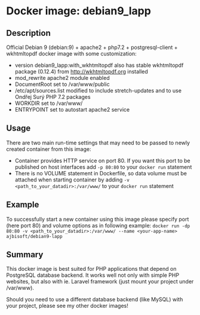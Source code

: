 # Docker image: debian9_lapp

## Description

Official Debian 9 (debian:9) + apache2 + php7.2 + postgresql-client + wkhtmltopdf docker image with some customization:
* version debian9_lapp:with_wkhtmltopdf also has stable wkhtmltopdf package (0.12.4) from http://wkhtmltopdf.org installed
* mod_rewrite apache2 module enabled
* DocumentRoot set to /var/www/public
* /etc/apt/sources.list modified to include stretch-updates and to use Ondřej Surý PHP 7.2 packages
* WORKDIR set to /var/www/
* ENTRYPOINT set to autostart apache2 service

## Usage

There are two main run-time settings that may need to be passed to newly created container from this image:
* Container provides HTTP service on port 80. If you want this port to be published on host interfaces add `-p 80:80` to your `docker run` statement
* There is no VOLUME statement in Dockerfile, so data volume must be attached when starting container by adding `-v <path_to_your_datadir>:/var/www/` to your `docker run` statement

## Example

To successfully start a new container using this image please specify port (here port 80) and volume options as in following example:
`docker run -dp 80:80 -v <path_to_your_datadir>:/var/www/ --name <your-app-name> ajbisoft/debian9-lapp`

## Summary

This docker image is best suited for PHP applications that depend on PostgreSQL database backend. It works well not only with simple PHP websites, but also with ie. Laravel framework (just mount your project under /var/www).

Should you need to use a different database backend (like MySQL) with your project, please see my other docker images!
